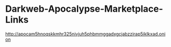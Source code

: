 # Darkweb-Apocalypse-Marketplace-Links
http://apocam5hnoqskkmhr325nivjuh5phbmmggadxgcjabzzirap5iklkxad.onion

